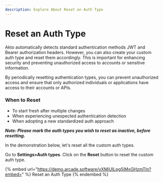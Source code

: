 ```yaml
---
description: Explore About Reset an Auth Type
---
```


# Reset an Auth Type

Akto automatically detects standard authentication methods JWT and Bearer authorization headers. However, you can also create your custom auth type and reset them accordingly. This is important for enhancing security and preventing unauthorized access to accounts or sensitive information.&#x20;

By periodically resetting authentication types, you can prevent unauthorized access and ensure that only authorized individuals or applications have access to their accounts or APIs.

### When to Reset

* To start fresh after multiple changes
* When experiencing unexpected authentication detection
* When adopting a new standardized auth approach

_**Note: Please mark the auth types you wish to reset as inactive, before resetting.**_

In the demonstration below, let's reset all the custom auth types.&#x20;

Go to **Settings>Auth types**. Click on the **Reset** button to reset the custom auth type.

{% embed url="https://demo.arcade.software/yXMiUILpg5jMxGHzmTln?embed=" %}
Reset an Auth Type
{% endembed %}
